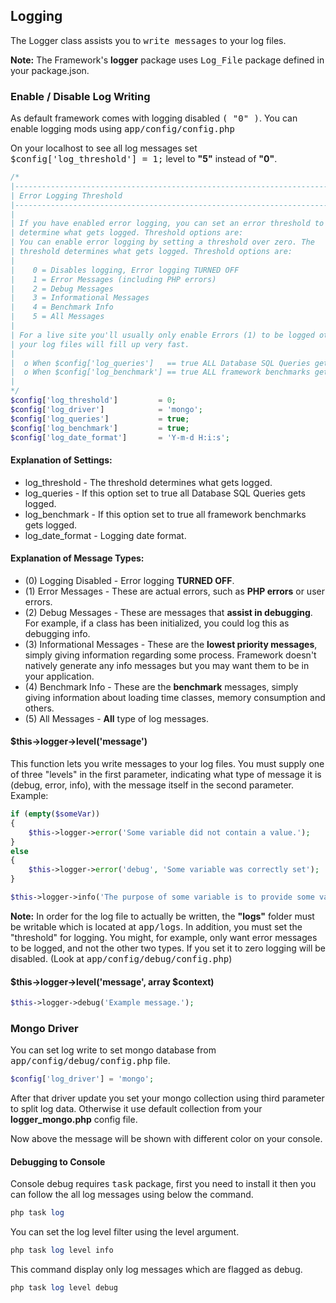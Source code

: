 ## Logging

The Logger class assists you to <kbd>write messages</kbd> to your log files.

**Note:** The Framework's <b>logger</b> package uses <kbd>Log_File</kbd> package defined in your package.json. 

### Enable / Disable Log Writing

As default framework comes with logging disabled <kbd>( "0" )</kbd>. You can enable logging mods using <kbd>app/config/config.php</kbd>

On your localhost to see all log messages set <kbd>$config['log_threshold'] = 1;</kbd> level to <b>"5"</b> instead of <b>"0"</b>.

```php
/*
|--------------------------------------------------------------------------
| Error Logging Threshold
|--------------------------------------------------------------------------
|
| If you have enabled error logging, you can set an error threshold to 
| determine what gets logged. Threshold options are:
| You can enable error logging by setting a threshold over zero. The
| threshold determines what gets logged. Threshold options are:
|
|    0 = Disables logging, Error logging TURNED OFF
|    1 = Error Messages (including PHP errors)
|    2 = Debug Messages
|    3 = Informational Messages
|    4 = Benchmark Info
|    5 = All Messages
|
| For a live site you'll usually only enable Errors (1) to be logged otherwise
| your log files will fill up very fast.
|
|  o When $config['log_queries']   == true ALL Database SQL Queries gets logged.
|  o When $config['log_benchmark'] == true ALL framework benchmarks gets logged.
|
*/
$config['log_threshold']         = 0;
$config['log_driver']            = 'mongo';
$config['log_queries']           = true;
$config['log_benchmark']         = true;
$config['log_date_format']       = 'Y-m-d H:i:s';
```
#### Explanation of Settings:

* log_threshold - The threshold determines what gets logged.
* log_queries - If this option set to true all Database SQL Queries gets logged.
* log_benchmark - If this option set to true all framework benchmarks gets logged.
* log_date_format - Logging date format.

#### Explanation of Message Types:

* (0) Logging Disabled - Error logging <b>TURNED OFF</b>.
* (1) Error Messages - These are actual errors, such as <b>PHP errors</b> or user errors.
* (2) Debug Messages - These are messages that <b>assist in debugging</b>. For example, if a class has been initialized, you could log this as debugging info.
* (3) Informational Messages - These are the <b>lowest priority messages</b>, simply giving information regarding some process. Framework doesn't natively generate any info messages but you may want them to be in your application.
* (4) Benchmark Info - These are the <b>benchmark</b> messages, simply giving information about loading time classes, memory consumption and others.
* (5) All Messages  - <b>All</b> type of log messages.

#### $this->logger->level('message')

This function lets you write messages to your log files. You must supply one of three "levels" in the first parameter, indicating what type of message it is (debug, error, info), with the message itself in the second parameter. Example:

```php
if (empty($someVar))
{
    $this->logger->error('Some variable did not contain a value.');
}
else
{
    $this->logger->error('debug', 'Some variable was correctly set');
}

$this->logger->info('The purpose of some variable is to provide some value.');
```

**Note:** In order for the log file to actually be written, the <b>"logs"</b> folder must be writable which is located at <kbd>app/logs</kbd>. In addition, you must set the "threshold" for logging. You might, for example, only want error messages to be logged, and not the other two types. If you set it to zero logging will be disabled. (Look at <kbd>app/config/debug/config.php</kbd>)

#### $this->logger->level('message', array $context)

```php
$this->logger->debug('Example message.');
```

### Mongo Driver

You can set log write  to set mongo database from <kbd>app/config/debug/config.php</kbd> file.

```php
$config['log_driver'] = 'mongo';
```

After that driver update you set your mongo collection using third parameter to split log data. Otherwise it use default collection from your <b>logger_mongo.php</b> config file.

Now above the message will be shown with different color on your console.

#### Debugging to Console

Console debug requires <kbd>task</kbd> package, first you need to install it then you can follow the all log messages using below the command.

```php
php task log
```
You can set the log level filter using the level argument.

```php
php task log level info
```

This command display only log messages which are flagged as debug.

```php
php task log level debug
```